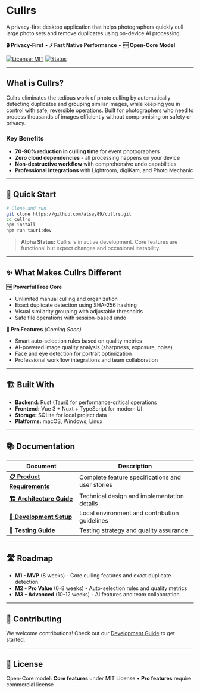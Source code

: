 # Cullrs

A privacy-first desktop application that helps photographers quickly cull large photo sets and remove duplicates using on-device AI processing.

**🔒 Privacy-First** • **⚡ Fast Native Performance** • **🆓 Open-Core Model**

[![License: MIT](https://img.shields.io/badge/License-MIT-yellow.svg)](https://opensource.org/licenses/MIT)
[![Status](https://img.shields.io/badge/Status-Alpha-orange.svg)]()

---

## What is Cullrs?

Cullrs eliminates the tedious work of photo culling by automatically detecting duplicates and grouping similar images, while keeping you in control with safe, reversible operations. Built for photographers who need to process thousands of images efficiently without compromising on safety or privacy.

### Key Benefits

- **70-90% reduction in culling time** for event photographers
- **Zero cloud dependencies** - all processing happens on your device
- **Non-destructive workflow** with comprehensive undo capabilities
- **Professional integrations** with Lightroom, digiKam, and Photo Mechanic

---

## 🚀 Quick Start

```bash
# Clone and run
git clone https://github.com/alsey89/cullrs.git
cd cullrs
npm install
npm run tauri:dev
```

> **Alpha Status:** Cullrs is in active development. Core features are functional but expect changes and occasional instability.

---

## ✨ What Makes Cullrs Different

**🆓 Powerful Free Core**

- Unlimited manual culling and organization
- Exact duplicate detection using SHA-256 hashing
- Visual similarity grouping with adjustable thresholds
- Safe file operations with session-based undo

**💎 Pro Features** _(Coming Soon)_

- Smart auto-selection rules based on quality metrics
- AI-powered image quality analysis (sharpness, exposure, noise)
- Face and eye detection for portrait optimization
- Professional workflow integrations and team collaboration

---

## 🏗️ Built With

- **Backend:** Rust (Tauri) for performance-critical operations
- **Frontend:** Vue 3 + Nuxt + TypeScript for modern UI
- **Storage:** SQLite for local project data
- **Platforms:** macOS, Windows, Linux

---

## 📚 Documentation

| Document                                          | Description                                      |
| ------------------------------------------------- | ------------------------------------------------ |
| **[📋 Product Requirements](docs/PRD.md)**        | Complete feature specifications and user stories |
| **[🏗️ Architecture Guide](docs/ARCHITECTURE.md)** | Technical design and implementation details      |
| **[🚧 Development Setup](docs/DEVELOPMENT.md)**   | Local environment and contribution guidelines    |
| **[🧪 Testing Guide](docs/TESTING.md)**           | Testing strategy and quality assurance           |

---

## 🛣️ Roadmap

- **M1 - MVP** (8 weeks) - Core culling features and exact duplicate detection
- **M2 - Pro Value** (6-8 weeks) - Auto-selection rules and quality metrics
- **M3 - Advanced** (10-12 weeks) - AI features and team collaboration

---

## 🤝 Contributing

We welcome contributions! Check out our [Development Guide](docs/DEVELOPMENT.md) to get started.

---

## 📄 License

Open-Core model: **Core features** under MIT License • **Pro features** require commercial license
